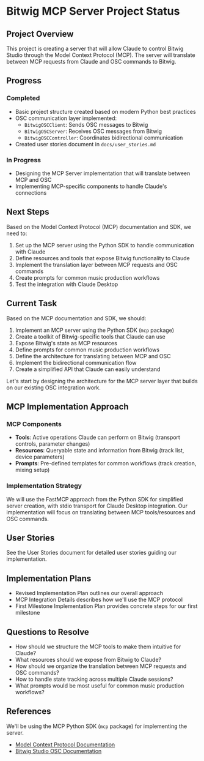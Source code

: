 # Bitwig MCP Server Project Status

## Project Overview

This project is creating a server that will allow Claude to control Bitwig Studio through the Model Context Protocol (MCP). The server will translate between MCP requests from Claude and OSC commands to Bitwig.

## Progress

### Completed

- Basic project structure created based on modern Python best practices
- OSC communication layer implemented:
  - `BitwigOSCClient`: Sends OSC messages to Bitwig
  - `BitwigOSCServer`: Receives OSC messages from Bitwig
  - `BitwigOSCController`: Coordinates bidirectional communication
- Created user stories document in `docs/user_stories.md`

### In Progress

- Designing the MCP Server implementation that will translate between MCP and OSC
- Implementing MCP-specific components to handle Claude's connections

## Next Steps

Based on the Model Context Protocol (MCP) documentation and SDK, we need to:

1. Set up the MCP server using the Python SDK to handle communication with Claude
2. Define resources and tools that expose Bitwig functionality to Claude
3. Implement the translation layer between MCP requests and OSC commands
4. Create prompts for common music production workflows
5. Test the integration with Claude Desktop

## Current Task

Based on the MCP documentation and SDK, we should:

1. Implement an MCP server using the Python SDK (`mcp` package)
2. Create a toolkit of Bitwig-specific tools that Claude can use
3. Expose Bitwig's state as MCP resources
4. Define prompts for common music production workflows
5. Define the architecture for translating between MCP and OSC
6. Implement the bidirectional communication flow
7. Create a simplified API that Claude can easily understand

Let's start by designing the architecture for the MCP server layer that builds on our existing OSC integration work.

## MCP Implementation Approach

### MCP Components

- **Tools**: Active operations Claude can perform on Bitwig (transport controls, parameter changes)
- **Resources**: Queryable state and information from Bitwig (track list, device parameters)
- **Prompts**: Pre-defined templates for common workflows (track creation, mixing setup)

### Implementation Strategy

We will use the FastMCP approach from the Python SDK for simplified server creation, with stdio transport for Claude Desktop integration. Our implementation will focus on translating between MCP tools/resources and OSC commands.

## User Stories

See the User Stories document for detailed user stories guiding our implementation.

## Implementation Plans

- Revised Implementation Plan outlines our overall approach
- MCP Integration Details describes how we'll use the MCP protocol
- First Milestone Implementation Plan provides concrete steps for our first milestone

## Questions to Resolve

- How should we structure the MCP tools to make them intuitive for Claude?
- What resources should we expose from Bitwig to Claude?
- How should we organize the translation between MCP requests and OSC commands?
- How to handle state tracking across multiple Claude sessions?
- What prompts would be most useful for common music production workflows?

## References

We'll be using the MCP Python SDK (`mcp` package) for implementing the server.

- [Model Context Protocol Documentation](https://modelcontextprotocol.io)
- [Bitwig Studio OSC Documentation](https://www.bitwig.com/userguide/latest/remote_control/)
